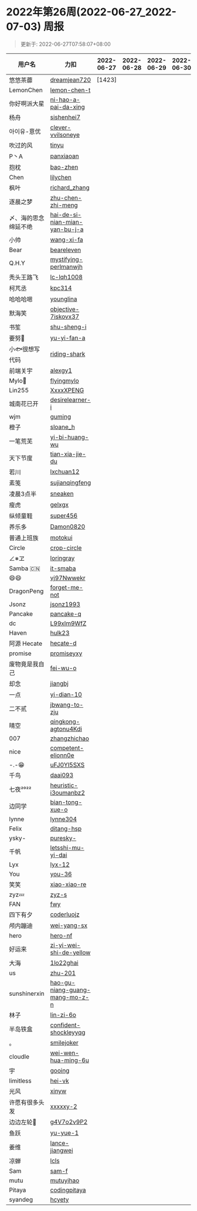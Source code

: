 
# 2022年第26周(2022-06-27_2022-07-03) 周报

> 更新于: 2022-06-27T07:58:07+08:00

| 用户名 | 力扣 |  2022-06-27|2022-06-28|2022-06-29|2022-06-30|2022-07-01|2022-07-02|2022-07-03  | 总计 | 排名 |
| ---- | ---- |    ---- | ---- | ---- | ---- | ---- | ---- | ----   | ---- | ---- |
|悠悠茶蘼|[dreamjean720](https://leetcode.cn/u/dreamjean720/)|\[1423]|||||||1|1|
|LemonChen|[lemon-chen-t](https://leetcode.cn/u/lemon-chen-t/)||||||||0|2|
|你好啊派大星|[ni-hao-a-pai-da-xing](https://leetcode.cn/u/ni-hao-a-pai-da-xing/)||||||||0|2|
|杨舟|[sishenhei7](https://leetcode.cn/u/sishenhei7/)||||||||0|2|
|아이유-意优|[clever-vvilsoneye](https://leetcode.cn/u/clever-vvilsoneye/)||||||||0|2|
|吹过的风|[tinyu](https://leetcode.cn/u/tinyu/)||||||||0|2|
|P丶A|[panxiaoan](https://leetcode.cn/u/panxiaoan/)||||||||0|2|
|抱枕|[bao-zhen](https://leetcode.cn/u/bao-zhen/)||||||||0|2|
|Chen|[lilychen](https://leetcode.cn/u/lilychen/)||||||||0|2|
|枫叶|[richard_zhang](https://leetcode.cn/u/richard_zhang/)||||||||0|2|
|逐晨之梦|[zhu-chen-zhi-meng](https://leetcode.cn/u/zhu-chen-zhi-meng/)||||||||0|2|
|〆、海的思念绵延不绝|[hai-de-si-nian-mian-yan-bu-j-a](https://leetcode.cn/u/hai-de-si-nian-mian-yan-bu-j-a/)||||||||0|2|
|小帅|[wang-xi-fa](https://leetcode.cn/u/wang-xi-fa/)||||||||0|2|
|Bear|[beareleven](https://leetcode.cn/u/beareleven/)||||||||0|2|
|Q.H.Y|[mystifying-perlmanwjh](https://leetcode.cn/u/mystifying-perlmanwjh/)||||||||0|2|
|秃头王路飞|[lc-lqh1008](https://leetcode.cn/u/lc-lqh1008/)||||||||0|2|
|柯芃丞|[kpc314](https://leetcode.cn/u/kpc314/)||||||||0|2|
|哈哈哈嗯|[younglina](https://leetcode.cn/u/younglina/)||||||||0|2|
|默海笑|[objective-7iskovx37](https://leetcode.cn/u/objective-7iskovx37/)||||||||0|2|
|书笙|[shu-sheng-i](https://leetcode.cn/u/shu-sheng-i/)||||||||0|2|
|要努🌰|[yu-yi-fan-a](https://leetcode.cn/u/yu-yi-fan-a/)||||||||0|2|
|小🐟很想写代码|[riding-shark](https://leetcode.cn/u/riding-shark/)||||||||0|2|
|前端关宇|[alexgy1](https://leetcode.com/u/alexgy1/)||||||||0|2|
|Mylo🐘|[flyingmylo](https://leetcode.cn/u/flyingmylo/)||||||||0|2|
|Lin255|[XxxxXPENG](https://leetcode.cn/u/XxxxXPENG/)||||||||0|2|
|城南花已开|[desirelearner-i](https://leetcode.cn/u/desirelearner-i/)||||||||0|2|
|wjm|[guming](https://leetcode.cn/u/guming/)||||||||0|2|
|橙子|[sloane_h](https://leetcode.cn/u/sloane_h/)||||||||0|2|
|一笔荒芜|[yi-bi-huang-wu](https://leetcode.cn/u/yi-bi-huang-wu/)||||||||0|2|
|天下节度|[tian-xia-jie-du](https://leetcode.cn/u/tian-xia-jie-du/)||||||||0|2|
|若川|[lxchuan12](https://leetcode.cn/u/lxchuan12/)||||||||0|2|
|素笺|[sujianqingfeng](https://leetcode.cn/u/sujianqingfeng/)||||||||0|2|
|凌晨3点半|[sneaken](https://leetcode.cn/u/sneaken/)||||||||0|2|
|瘦虎|[gelxgx](https://leetcode.cn/u/gelxgx/)||||||||0|2|
|纵倾童鞋|[super456](https://leetcode.cn/u/super456/)||||||||0|2|
|养乐多|[Damon0820](https://leetcode.com/u/Damon0820/)||||||||0|2|
|普通上班族|[motokui](https://leetcode.cn/u/motokui/)||||||||0|2|
|Circle|[crop-circle](https://leetcode.cn/u/crop-circle/)||||||||0|2|
|∠※ヱ|[loringray](https://leetcode.cn/u/loringray/)||||||||0|2|
|Samba 🇨🇳|[it-smaba](https://leetcode.cn/u/it-smaba/)||||||||0|2|
|😄😄|[vj97Nwwekr](https://leetcode.cn/u/vj97Nwwekr/)||||||||0|2|
|DragonPeng|[forget-me-not](https://leetcode.cn/u/forget-me-not/)||||||||0|2|
|Jsonz|[jsonz1993](https://leetcode.cn/u/jsonz1993/)||||||||0|2|
|Pancake|[pancake-q](https://leetcode.cn/u/pancake-q/)||||||||0|2|
|dc|[L99xlm9WfZ](https://leetcode.cn/u/L99xlm9WfZ/)||||||||0|2|
|Haven|[hulk23](https://leetcode.cn/u/hulk23/)||||||||0|2|
|阿源 Hecate|[hecate-d](https://leetcode.cn/u/hecate-d/)||||||||0|2|
|promise|[promiseyxy](https://leetcode.cn/u/promiseyxy/)||||||||0|2|
|废物竟是我自己|[fei-wu-o](https://leetcode.cn/u/fei-wu-o/)||||||||0|2|
|却念|[jiangbj](https://leetcode.cn/u/jiangbj/)||||||||0|2|
|一点|[yi-dian-10](https://leetcode.cn/u/yi-dian-10/)||||||||0|2|
|二不贰|[jbwang-to-zju](https://leetcode.cn/u/jbwang-to-zju/)||||||||0|2|
|晴空|[qingkong-agtonu4Kdi](https://leetcode.cn/u/qingkong-agtonu4Kdi/)||||||||0|2|
|007|[zhangzhichao](https://leetcode.cn/u/zhangzhichao/)||||||||0|2|
|nice|[competent-elionn0e](https://leetcode.cn/u/competent-elionn0e/)||||||||0|2|
|-.-😁|[uFJ0Yl5SXS](https://leetcode.cn/u/uFJ0Yl5SXS/)||||||||0|2|
|千鸟|[daai093](https://leetcode.cn/u/daai093/)||||||||0|2|
|七夜²⁰²²|[heuristic-i3oumanbz2](https://leetcode.cn/u/heuristic-i3oumanbz2/)||||||||0|2|
|边同学|[bian-tong-xue-o](https://leetcode.cn/u/bian-tong-xue-o/)||||||||0|2|
|lynne|[lynne304](https://leetcode.cn/u/lynne304/)||||||||0|2|
|Felix|[ditang-hsp](https://leetcode.cn/u/ditang-hsp/)||||||||0|2|
|ysky-|[puresky-](https://leetcode.cn/u/puresky-/)||||||||0|2|
|千帆|[letsshi-mu-yi-dai](https://leetcode.cn/u/letsshi-mu-yi-dai/)||||||||0|2|
|Lyx|[lyx-12](https://leetcode.cn/u/lyx-12/)||||||||0|2|
|You|[you-36](https://leetcode.cn/u/you-36/)||||||||0|2|
|笑笑|[xiao-xiao-re](https://leetcode.cn/u/xiao-xiao-re/)||||||||0|2|
|zyz💤|[zyz-s](https://leetcode.cn/u/zyz-s/)||||||||0|2|
|FAN|[fwy](https://leetcode.cn/u/fwy/)||||||||0|2|
|四下有夕|[coderluojz](https://leetcode.cn/u/coderluojz/)||||||||0|2|
|颅内蹦迪|[wei-yang-sx](https://leetcode.cn/u/wei-yang-sx/)||||||||0|2|
|hero|[hero-nf](https://leetcode.cn/u/hero-nf/)||||||||0|2|
|好运来|[zi-yi-wei-shi-de-yellow](https://leetcode.cn/u/zi-yi-wei-shi-de-yellow/)||||||||0|2|
|大海|[1lo22ghai](https://leetcode.cn/u/1lo22ghai/)||||||||0|2|
|us|[zhu-201](https://leetcode.cn/u/zhu-201/)||||||||0|2|
|sunshinerxin|[hao-gu-niang-guang-mang-mo-z-n](https://leetcode.cn/u/hao-gu-niang-guang-mang-mo-z-n/)||||||||0|2|
|林子|[lin-zi-6o](https://leetcode.cn/u/lin-zi-6o/)||||||||0|2|
|半岛铁盒|[confident-shockleyyqg](https://leetcode.cn/u/confident-shockleyyqg/)||||||||0|2|
|。|[smilejoker](https://leetcode.cn/u/smilejoker/)||||||||0|2|
|cloudle|[wei-wen-hua-ming-6u](https://leetcode.cn/u/wei-wen-hua-ming-6u/)||||||||0|2|
|宇|[gooing](https://leetcode.cn/u/gooing/)||||||||0|2|
|limitless|[hei-vk](https://leetcode.cn/u/hei-vk/)||||||||0|2|
|光风|[xinyw](https://leetcode.com/u/xinyw/)||||||||0|2|
|许愿有很多头发|[xxxxxy-2](https://leetcode.cn/u/xxxxxy-2/)||||||||0|2|
|边边左轮💪|[g4V7o2v9P2](https://leetcode.cn/u/g4V7o2v9P2/)||||||||0|2|
|鱼跃|[yu-yue-1](https://leetcode.cn/u/yu-yue-1/)||||||||0|2|
|姜维|[lance-jiangwei](https://leetcode.cn/u/lance-jiangwei/)||||||||0|2|
|凉蝉|[lcls](https://leetcode.cn/u/lcls/)||||||||0|2|
|Sam|[sam-f](https://leetcode.cn/u/sam-f/)||||||||0|2|
|mutu|[mutuyihao](https://leetcode.cn/u/mutuyihao/)||||||||0|2|
|Pitaya|[codingpitaya](https://leetcode.cn/u/codingpitaya/)||||||||0|2|
|syandeg|[hcyety](https://leetcode.cn/u/hcyety/)||||||||0|2|
    